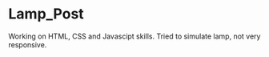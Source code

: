 # Lamp_Post
Working on HTML, CSS and Javascipt skills. Tried to simulate lamp, not very responsive.
